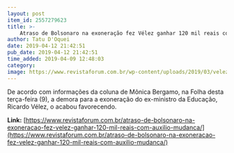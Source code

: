 ```yaml
---
layout: post
item_id: 2557279623
title: >-
    Atraso de Bolsonaro na exoneração fez Vélez ganhar 120 mil reais com auxílio-mudança
author: Tatu D'Oquei
date: 2019-04-12 21:42:51
pub_date: 2019-04-12 21:42:51
time_added: 2019-04-09 12:48:03
category: 
image: https://www.revistaforum.com.br/wp-content/uploads/2019/03/velezlula.png
---
```


De acordo com informações da coluna de Mônica Bergamo, na Folha desta terça-feira (9), a demora para a exoneração do ex-ministro da Educação, Ricardo Vélez, o acabou favorecendo.

**Link:** [https://www.revistaforum.com.br/atraso-de-bolsonaro-na-exoneracao-fez-velez-ganhar-120-mil-reais-com-auxilio-mudanca/](https://www.revistaforum.com.br/atraso-de-bolsonaro-na-exoneracao-fez-velez-ganhar-120-mil-reais-com-auxilio-mudanca/)

